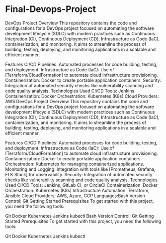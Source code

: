 # Final-Devops-Project
DevOps Project
Overview
This repository contains the code and configurations for a DevOps project focused on automating the software development lifecycle (SDLC) with modern practices such as Continuous Integration (CI), Continuous Deployment (CD), Infrastructure as Code (IaC), containerization, and monitoring. It aims to streamline the process of building, testing, deploying, and monitoring applications in a scalable and efficient manner.

Features
CI/CD Pipelines: Automated processes for code building, testing, and deployment.
Infrastructure as Code (IaC): Use of [Terraform/CloudFormation] to automate cloud infrastructure provisioning.
Containerization: Docker to create portable application containers.
Security: Integration of automated security checks like vulnerability scanning and code quality analysis.
Technologies Used
CI/CD Tools: Jenkins
Containerization: Docker
Orchestration: Kubernetes (K8s)
Cloud Providers: AWS
DevOps Project
Overview
This repository contains the code and configurations for a DevOps project focused on automating the software development lifecycle (SDLC) with modern practices such as Continuous Integration (CI), Continuous Deployment (CD), Infrastructure as Code (IaC), containerization, and monitoring. It aims to streamline the process of building, testing, deploying, and monitoring applications in a scalable and efficient manner.

Features
CI/CD Pipelines: Automated processes for code building, testing, and deployment.
Infrastructure as Code (IaC): Use of [Terraform/CloudFormation] to automate cloud infrastructure provisioning.
Containerization: Docker to create portable application containers.
Orchestration: Kubernetes for managing containerized applications.
Monitoring and Logging: Integration with tools like [Prometheus, Grafana, ELK Stack] for observability.
Security: Integration of automated security checks like vulnerability scanning and code quality analysis.
Technologies Used
CI/CD Tools: Jenkins, GitLab CI, or CircleCI
Containerization: Docker
Orchestration: Kubernetes (K8s)
Infrastructure Automation: Terraform, Ansible
Cloud Providers: AWS, Azure, GCP
Languages:Bash
Version Control: Git
Getting Started
Prerequisites
To get started with this project, you need the following tools:

Git
Docker
Kubernetes
Jenkins 
kubectl Bash
Version Control: Git
Getting Started
Prerequisites
To get started with this project, you need the following tools:

Git
Docker
Kubernetes
Jenkins
kubectl

